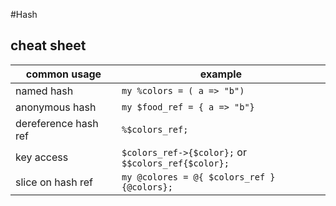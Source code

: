 #Hash
## cheat sheet

| common usage  | example|
| ------------- | ------------- |
|named hash| `my %colors = ( a => "b")`  |
|anonymous hash| `my $food_ref = { a => "b"}`|
| dereference hash ref | `%$colors_ref;`|
|key access| `$colors_ref->{$color};` or <br> `$$colors_ref{$color};`|
| slice on hash ref| `my @colores = @{ $colors_ref }{@colors};` |
